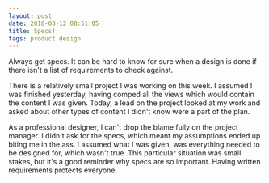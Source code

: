 ```yaml
---
layout: post
date: 2018-03-12 08:51:05
title: Specs!
tags: product design
---
```


Always get specs. It can be hard to know for sure when a design is done if there isn't a list of requirements to check against. 

There is a relatively small project I was working on this week. I assumed I was finished yesterday, having comped all the views which would contain the content I was given. Today, a lead on the project looked at my work and asked about other types of content I didn't know were a part of the plan. 

As a professional designer, I can't drop the blame fully on the project manager. I didn't ask for the specs, which meant my assumptions ended up biting me in the ass. I assumed what I was given, was everything needed to be designed for, which wasn't true. This particular situation was small stakes, but it's a good reminder why specs are so important. Having written requirements protects everyone.